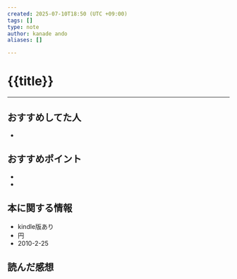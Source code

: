 ```yaml
---
created: 2025-07-10T18:50 (UTC +09:00)
tags: []
type: note
author: kanade ando
aliases: []

---
```

# {{title}}
---
## おすすめしてた人
- 
## おすすめポイント
- 
- 
## 本に関する情報
- kindle版あり
- 円
- 2010-2-25
## 読んだ感想
```
```
